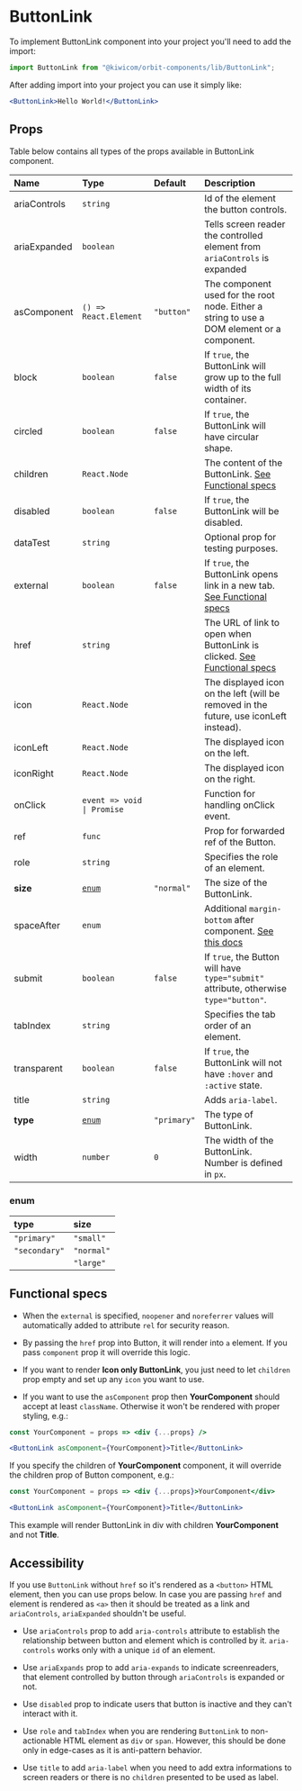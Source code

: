 # ButtonLink

To implement ButtonLink component into your project you'll need to add the import:

```jsx
import ButtonLink from "@kiwicom/orbit-components/lib/ButtonLink";
```

After adding import into your project you can use it simply like:

```jsx
<ButtonLink>Hello World!</ButtonLink>
```

## Props

Table below contains all types of the props available in ButtonLink component.

| Name         | Type                       | Default     | Description                                                                                                                                     |
| :----------- | :------------------------- | :---------- | :---------------------------------------------------------------------------------------------------------------------------------------------- |
| ariaControls | `string`                   |             | Id of the element the button controls.                                                                                                          |
| ariaExpanded | `boolean`                  |             | Tells screen reader the controlled element from `ariaControls` is expanded                                                                      |
| asComponent  | `() => React.Element`      | `"button"`  | The component used for the root node. Either a string to use a DOM element or a component.                                                      |
| block        | `boolean`                  | `false`     | If `true`, the ButtonLink will grow up to the full width of its container.                                                                      |
| circled      | `boolean`                  | `false`     | If `true`, the ButtonLink will have circular shape.                                                                                             |
| children     | `React.Node`               |             | The content of the ButtonLink. [See Functional specs](#functional-specs)                                                                        |
| disabled     | `boolean`                  | `false`     | If `true`, the ButtonLink will be disabled.                                                                                                     |
| dataTest     | `string`                   |             | Optional prop for testing purposes.                                                                                                             |
| external     | `boolean`                  | `false`     | If `true`, the ButtonLink opens link in a new tab. [See Functional specs](#functional-specs)                                                    |
| href         | `string`                   |             | The URL of link to open when ButtonLink is clicked. [See Functional specs](#functional-specs)                                                   |
| icon         | `React.Node`               |             | The displayed icon on the left (will be removed in the future, use iconLeft instead).                                                           |
| iconLeft     | `React.Node`               |             | The displayed icon on the left.                                                                                                                 |
| iconRight    | `React.Node`               |             | The displayed icon on the right.                                                                                                                |
| onClick      | `event => void \| Promise` |             | Function for handling onClick event.                                                                                                            |
| ref          | `func`                     |             | Prop for forwarded ref of the Button.                                                                                                           |
| role         | `string`                   |             | Specifies the role of an element.                                                                                                               |
| **size**     | [`enum`](#enum)            | `"normal"`  | The size of the ButtonLink.                                                                                                                     |
| spaceAfter   | `enum`                     |             | Additional `margin-bottom` after component. [See this docs](https://github.com/kiwicom/orbit-components/tree/master/src/common/getSpacingToken) |
| submit       | `boolean`                  | `false`     | If `true`, the Button will have `type="submit"` attribute, otherwise `type="button"`.                                                           |
| tabIndex     | `string`                   |             | Specifies the tab order of an element.                                                                                                          |
| transparent  | `boolean`                  | `false`     | If `true`, the ButtonLink will not have `:hover` and `:active` state.                                                                           |
| title        | `string`                   |             | Adds `aria-label`.                                                                                                                              |
| **type**     | [`enum`](#enum)            | `"primary"` | The type of ButtonLink.                                                                                                                         |
| width        | `number`                   | `0`         | The width of the ButtonLink. Number is defined in `px`.                                                                                         |

### enum

| type          | size       |
| :------------ | :--------- |
| `"primary"`   | `"small"`  |
| `"secondary"` | `"normal"` |
|               | `"large"`  |

## Functional specs

- When the `external` is specified, `noopener` and `noreferrer` values will automatically added to attribute `rel` for security reason.

- By passing the `href` prop into Button, it will render into `a` element. If you pass `component` prop it will override this logic.

- If you want to render **Icon only ButtonLink**, you just need to let `children` prop empty and set up any `icon` you want to use.

* If you want to use the `asComponent` prop then **YourComponent** should accept at least `className`. Otherwise it won't be rendered with proper styling, e.g.:

```jsx
const YourComponent = props => <div {...props} />

<ButtonLink asComponent={YourComponent}>Title</ButtonLink>
```

If you specify the children of **YourComponent** component, it will override the children prop of Button component, e.g.:

```jsx
const YourComponent = props => <div {...props}>YourComponent</div>

<ButtonLink asComponent={YourComponent}>Title</ButtonLink>
```

This example will render ButtonLink in div with children **YourComponent** and not **Title**.

## Accessibility

If you use `ButtonLink` without `href` so it's rendered as a `<button>` HTML element, then you can use props below. In case you are passing `href` and element is rendered as `<a>` then it should be treated as a link and `ariaControls`, `ariaExpanded` shouldn't be useful.

- Use `ariaControls` prop to add `aria-controls` attribute to establish the relationship between button and element which is controlled by it. `aria-controls` works only with a unique `id` of an element.

- Use `ariaExpands` prop to add `aria-expands` to indicate screenreaders, that element controlled by button through `ariaControls` is expanded or not.

- Use `disabled` prop to indicate users that button is inactive and they can't interact with it.

- Use `role` and `tabIndex` when you are rendering `ButtonLink` to non-actionable HTML element as `div` or `span`. However, this should be done only in edge-cases as it is anti-pattern behavior.

* Use `title` to add `aria-label` when you need to add extra informations to screen readers or there is no `children` presented to be used as label.
